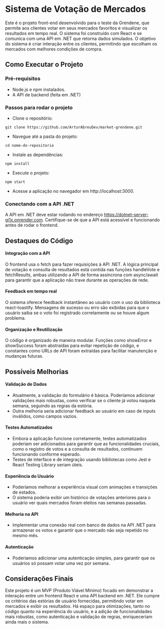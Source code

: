# Sistema de Votação de Mercados
Este é o projeto front-end desenvolvido para o teste da Grendene, que permite aos clientes votar em seus mercados favoritos e visualizar os resultados em tempo real. O sistema foi construído com React e se comunica com uma API em .NET que retorna dados simulados. O objetivo do sistema é criar interação entre os clientes, permitindo que escolham os mercados com melhores condições de compra.

## Como Executar o Projeto
### Pré-requisitos
- Node.js e npm instalados.
- A API de backend (feita em .NET)
### Passos para rodar o projeto
- Clone o repositório:
```
git clone https://github.com/ArturAbreuDev/market-grendene.git
```
- Navegue até a pasta do projeto:
```
cd nome-do-repositorio
```
- Instale as dependências:
```
npm install
```
- Execute o projeto:
```
npm start
```
- Acesse a aplicação no navegador em http://localhost:3000.

### Conectando com a API .NET
A API em .NET deve estar rodando no endereço https://dotnet-server-gi1x.onrender.com. Certifique-se de que a API está acessível e funcionando antes de rodar o frontend.

## Destaques do Código
#### Integração com a API
O frontend usa o fetch para fazer requisições à API .NET. A lógica principal de votação e consulta de resultados está contida nas funções handleVote e fetchResults, ambas utilizando a API de forma assíncrona com async/await para garantir que a aplicação não trave durante as operações de rede.

#### Feedback em tempo real
O sistema oferece feedback instantâneo ao usuário com o uso da biblioteca react-toastify. Mensagens de sucesso ou erro são exibidas para que o usuário saiba se o voto foi registrado corretamente ou se houve algum problema.

#### Organização e Reutilização
O código é organizado de maneira modular. Funções como showError e showSuccess foram abstraídas para evitar repetição de código, e constantes como URLs de API foram extraídas para facilitar manutenção e mudanças futuras.

## Possíveis Melhorias
#### Validação de Dados

- Atualmente, a validação do formulário é básica. Poderíamos adicionar validações mais robustas, como verificar se o cliente já votou naquela semana, seguindo as regras da estória.
- Outra melhoria seria adicionar feedback ao usuário em caso de inputs inválidos, como campos vazios.
#### Testes Automatizados

- Embora a aplicação funcione corretamente, testes automatizados poderiam ser adicionados para garantir que as funcionalidades cruciais, como o registro de votos e a consulta de resultados, continuem funcionando conforme esperado.
- Testes de interface e de integração usando bibliotecas como Jest e React Testing Library seriam úteis.
#### Experiência do Usuário

- Poderíamos melhorar a experiência visual com animações e transições de estados.
- O sistema poderia exibir um histórico de votações anteriores para o usuário ver quais mercados foram eleitos nas semanas passadas.
#### Melhoria na API

- Implementar uma conexão real com banco de dados na API .NET para armazenar os votos e garantir que o mercado não seja repetido no mesmo mês.
#### Autenticação

- Poderíamos adicionar uma autenticação simples, para garantir que os usuários só possam votar uma vez por semana.
## Considerações Finais
Este projeto é um MVP (Produto Viável Mínimo) focado em demonstrar a interação entre um frontend React e uma API backend em .NET. Ele cumpre os critérios das estórias de usuário fornecidas, permitindo votar em mercados e exibir os resultados. Há espaço para otimizações, tanto no código quanto na experiência do usuário, e a adição de funcionalidades mais robustas, como autenticação e validação de regras, enriqueceriam ainda mais o sistema.